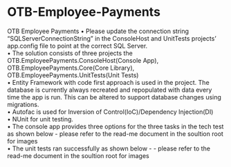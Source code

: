 # OTB-Employee-Payments
OTB Employee Payments
•	Please update the connection string “SQLServerConnectionString” in the ConsoleHost and UnitTests projects’ app.config file to point at the correct SQL Server.<br />
•	The solution consists of three projects the OTB.EmployeePayments.ConsoleHost(Console App), OTB.EmployeePayments.Core(Core Library), OTB.EmployeePayments.UnitTests(Unit Tests)<br />
•	Entity Framework with code first approach is used in the project. The database is currently always recreated and repopulated with data every time the app is run. This can be altered to support database changes using migrations.<br />
•	Autofac is used for Inversion of Control(IoC)/Dependency Injection(DI)<br />
•	NUnit for unit testing.<br />
•	The console app provides three options for the three tasks in the tech test as shown below - please refer to the read-me document in the soultion root for images<br />
•	The unit tests ran successfully as shown below -  - please refer to the read-me document in the soultion root for images<br />
 
